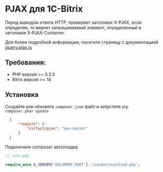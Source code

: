 PJAX для 1C-Bitrix
=========

Перед выводом ответа HTTP, проверяет заголовок X-PJAX, если определен, то вернет запрашиваемый элемент, 
определенный в заголовке X-PJAX-Container.

Для более подробной информации, посетите страницу с документацией [jquery.pjax.js](https://github.com/defunkt/jquery-pjax)

## Требования:

 - PHP версия >= 5.3.3
 - Bitrix версия >= 14

## Установка

Создайте или обновите ``composer.json`` файл и запустите ``php composer.phar update``
``` json
  {
      "require": {
          "citfact/pjax": "dev-master"
      }
  }
```

Подключите composer автолоадер 
``` php
// init.php

require_once $_SERVER['DOCUMENT_ROOT'].'/vendor/autoload.php';
```
